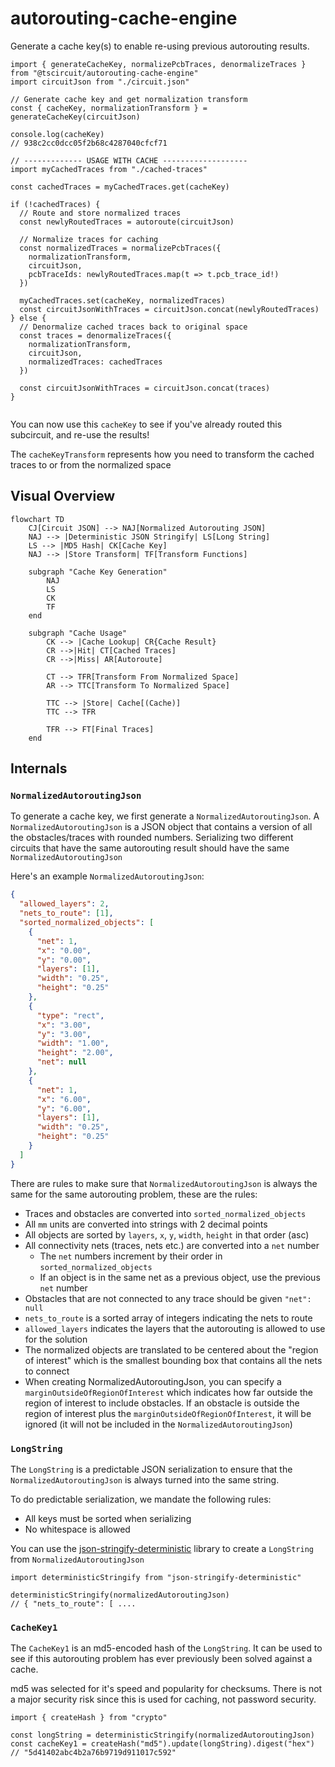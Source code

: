 # autorouting-cache-engine

Generate a cache key(s) to enable re-using previous autorouting results.

```tsx
import { generateCacheKey, normalizePcbTraces, denormalizeTraces } from "@tscircuit/autorouting-cache-engine"
import circuitJson from "./circuit.json"

// Generate cache key and get normalization transform
const { cacheKey, normalizationTransform } = generateCacheKey(circuitJson)

console.log(cacheKey) 
// 938c2cc0dcc05f2b68c4287040cfcf71

// ------------- USAGE WITH CACHE -------------------
import myCachedTraces from "./cached-traces"

const cachedTraces = myCachedTraces.get(cacheKey)

if (!cachedTraces) {
  // Route and store normalized traces
  const newlyRoutedTraces = autoroute(circuitJson)
  
  // Normalize traces for caching
  const normalizedTraces = normalizePcbTraces({
    normalizationTransform,
    circuitJson,
    pcbTraceIds: newlyRoutedTraces.map(t => t.pcb_trace_id!)
  })
  
  myCachedTraces.set(cacheKey, normalizedTraces)
  const circuitJsonWithTraces = circuitJson.concat(newlyRoutedTraces)
} else {
  // Denormalize cached traces back to original space
  const traces = denormalizeTraces({
    normalizationTransform,
    circuitJson,
    normalizedTraces: cachedTraces
  })

  const circuitJsonWithTraces = circuitJson.concat(traces)
}


```

You can now use this `cacheKey` to see if you've already routed this subcircuit,
and re-use the results!

The `cacheKeyTransform` represents how you need to transform the cached traces
to or from the normalized space

## Visual Overview

```mermaid
flowchart TD
    CJ[Circuit JSON] --> NAJ[Normalized Autorouting JSON]
    NAJ --> |Deterministic JSON Stringify| LS[Long String]
    LS --> |MD5 Hash| CK[Cache Key]
    NAJ --> |Store Transform| TF[Transform Functions]

    subgraph "Cache Key Generation"
        NAJ
        LS
        CK
        TF
    end

    subgraph "Cache Usage"
        CK --> |Cache Lookup| CR{Cache Result}
        CR -->|Hit| CT[Cached Traces]
        CR -->|Miss| AR[Autoroute]

        CT --> TFR[Transform From Normalized Space]
        AR --> TTC[Transform To Normalized Space]

        TTC --> |Store| Cache[(Cache)]
        TTC --> TFR

        TFR --> FT[Final Traces]
    end
```

## Internals

### `NormalizedAutoroutingJson`

To generate a cache key, we first generate a `NormalizedAutoroutingJson`. A
`NormalizedAutoroutingJson` is a JSON object that contains a version of all
the obstacles/traces with rounded numbers. Serializing two different circuits
that have the same autorouting result should have the same `NormalizedAutoroutingJson`

Here's an example `NormalizedAutoroutingJson`:

```json
{
  "allowed_layers": 2,
  "nets_to_route": [1],
  "sorted_normalized_objects": [
    {
      "net": 1,
      "x": "0.00",
      "y": "0.00",
      "layers": [1],
      "width": "0.25",
      "height": "0.25"
    },
    {
      "type": "rect",
      "x": "3.00",
      "y": "3.00",
      "width": "1.00",
      "height": "2.00",
      "net": null
    },
    {
      "net": 1,
      "x": "6.00",
      "y": "6.00",
      "layers": [1],
      "width": "0.25",
      "height": "0.25"
    }
  ]
}
```

There are rules to make sure that `NormalizedAutoroutingJson` is always the
same for the same autorouting problem, these are the rules:

- Traces and obstacles are converted into `sorted_normalized_objects`
- All `mm` units are converted into strings with 2 decimal points
- All objects are sorted by `layers`, `x`, `y`, `width`, `height` in that order (asc)
- All connectivity nets (traces, nets etc.) are converted into a `net` number
  - The `net` numbers increment by their order in `sorted_normalized_objects`
  - If an object is in the same net as a previous object, use the previous `net`
    number
- Obstacles that are not connected to any trace should be given `"net": null`
- `nets_to_route` is a sorted array of integers indicating the nets to route
- `allowed_layers` indicates the layers that the autorouting is allowed to use
  for the solution
- The normalized objects are translated to be centered about the "region of interest" which is the smallest bounding box that contains all the nets to connect
- When creating NormalizedAutoroutingJson, you can specify a `marginOutsideOfRegionOfInterest` which indicates how far outside the region of
  interest to include obstacles. If an obstacle is outside the region of interest
  plus the `marginOutsideOfRegionOfInterest`, it will be ignored (it will not
  be included in the `NormalizedAutoroutingJson`)

### `LongString`

The `LongString` is a predictable JSON serialization to ensure that the
`NormalizedAutoroutingJson` is always turned into the same string.

To do predictable serialization, we mandate the following rules:

- All keys must be sorted when serializing
- No whitespace is allowed

You can use the [json-stringify-deterministic](https://www.npmjs.com/package/json-stringify-deterministic) library to create a `LongString` from `NormalizedAutoroutingJson`

```tsx
import deterministicStringify from "json-stringify-deterministic"

deterministicStringify(normalizedAutoroutingJson)
// { "nets_to_route": [ ....
```

### `CacheKey1`

The `CacheKey1` is an md5-encoded hash of the `LongString`. It can be used to
see if this autorouting problem has ever previously been solved against a cache.

md5 was selected for it's speed and popularity for checksums. There is not a
major security risk since this is used for caching, not password security.

```tsx
import { createHash } from "crypto"

const longString = deterministicStringify(normalizedAutoroutingJson)
const cacheKey1 = createHash("md5").update(longString).digest("hex")
// "5d41402abc4b2a76b9719d911017c592"
```
